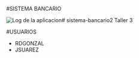 #SISTEMA BANCARIO

![Log de la aplicacion](C:\D\CAPACITACIONES\RESKILLING\GIT\sistema-bancario\log.PNG)# sistema-bancario2
Taller 3

#USUARIOS
- RDGONZAL
- JSUAREZ

